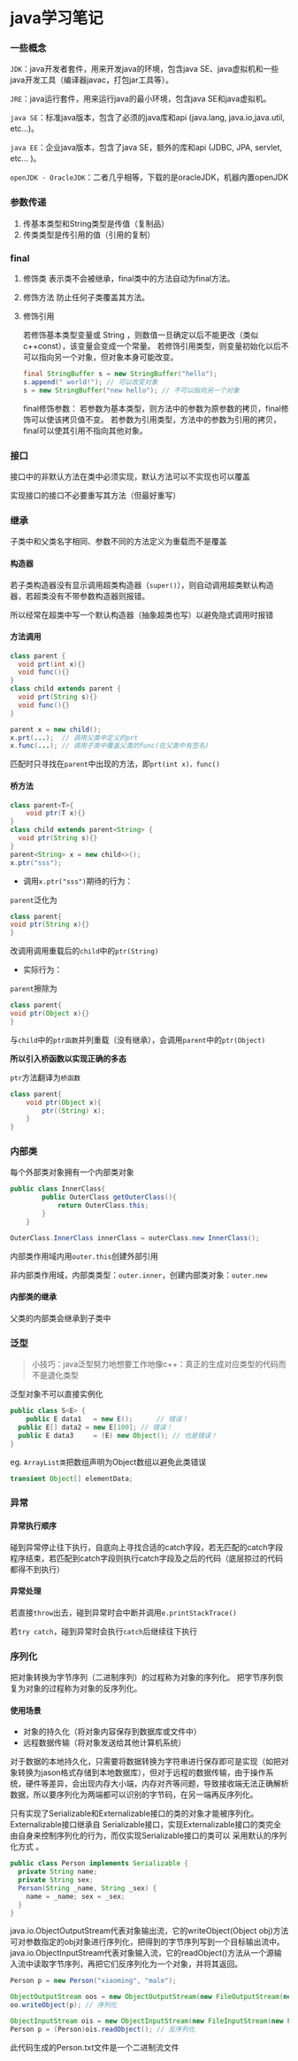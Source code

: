 # java学习笔记

### 一些概念

`JDK`：java开发者套件，用来开发java的环境，包含java SE、java虚拟机和一些java开发工具（编译器javac，打包jar工具等）。

`JRE`：java运行套件，用来运行java的最小环境，包含java SE和java虚拟机。

`java SE`：标准java版本，包含了必须的java库和api (java.lang, java.io,java.util, etc...)。

`java EE`：企业java版本，包含了java SE，额外的库和api (JDBC, JPA, servlet, etc... )。

`openJDK · OracleJDK`：二者几乎相等，下载的是oracleJDK，机器内置openJDK

### 参数传递

1. 传基本类型和String类型是传值（复制品）
2. 传类类型是传引用的值（引用的复制）

### final

1. 修饰类
   表示类不会被继承，final类中的方法自动为final方法。

2. 修饰方法
   防止任何子类覆盖其方法。

3. 修饰引用

   若修饰基本类型变量或 String ，则数值一旦确定以后不能更改（类似c++const），该变量会变成一个常量。
   若修饰引用类型，则变量初始化以后不可以指向另一个对象，但对象本身可能改变。

   ```java
   final StringBuffer s = new StringBuffer("hello");
   s.append(" world!"); // 可以改变对象
   s = new StringBuffer("new hello"); // 不可以指向另一个对象
   ```

   final修饰参数：
   若参数为基本类型，则方法中的参数为原参数的拷贝，final修饰可以使该拷贝值不变。
   若参数为引用类型，方法中的参数为引用的拷贝，final可以使其引用不指向其他对象。

### 接口

接口中的非默认方法在类中必须实现，默认方法可以不实现也可以覆盖

实现接口的接口不必要重写其方法（但最好重写）

### 继承

子类中和父类名字相同、参数不同的方法定义为重载而不是覆盖

#### 构造器

若子类构造器没有显示调用超类构造器（`super()`），则自动调用超类默认构造器，若超类没有不带参数构造器则报错。

所以经常在超类中写一个默认构造器（抽象超类也写）以避免隐式调用时报错

#### 方法调用

```java
class parent {
  void prt(int x){}
  void func(){}
}
class child extends parent {
  void prt(String s){}
  void func(){}
}
```

```java
parent x = new child();
x.prt(...);  // 调用父类中定义的prt
x.func(...); // 调用子类中覆盖父类的func(在父类中有签名)
```

匹配时只寻找在`parent`中出现的方法，即`prt(int x)，func()`

#### 桥方法

```java
class parent<T>{
	void ptr(T x){}
}
class child extends parent<String> {
  void ptr(String s){}
}
parent<String> x = new child<>();
x.ptr("sss");
```

- 调用`x.ptr("sss")`期待的行为：

`parent`泛化为

```java
class parent{
void ptr(String x){}
}
```

改调用调用重载后的`child`中的`ptr(String)`

- 实际行为：

`parent`擦除为

```java
class parent{
void ptr(Object x){}
}
```

与`child`中的`ptr函数`并列重载（没有继承），会调用`parent`中的`ptr(Object)`

**所以引入桥函数以实现正确的多态**

`ptr`方法翻译为`桥函数`

```java
class parent{
	void ptr(Object x){
		ptr((String) x);
	}
}
```

### 内部类

每个外部类对象拥有一个内部类对象

```java
public class InnerClass{
        public OuterClass getOuterClass(){
            return OuterClass.this;
        }
    }

OuterClass.InnerClass innerClass = outerClass.new InnerClass();
```

内部类作用域内用`outer.this`创建外部引用

非内部类作用域，内部类类型：`outer.inner`，创建内部类对象：`outer.new`

#### 内部类的继承

父类的内部类会继承到子类中

### 泛型

> 小技巧：java泛型努力地想要工作地像c++：真正的生成对应类型的代码而不是退化类型

泛型对象不可以直接实例化

```java
public class S<E> {
	public E data1   = new E();		 // 错误！
  public E[] data2 = new E[100]; // 错误！
  public E data3	 = (E) new Object(); // 也是错误！
}
```

eg. `ArrayList类`把数组声明为Object数组以避免此类错误

```java
transient Object[] elementData;
```

### 异常

#### 异常执行顺序

碰到异常停止往下执行，自底向上寻找合适的catch字段，若无匹配的catch字段程序结束，若匹配到catch字段则执行catch字段及之后的代码（底层掠过的代码都得不到执行）

#### 异常处理

若直接`throw`出去，碰到异常时会中断并调用`e.printStackTrace()`

若`try catch`，碰到异常时会执行`catch`后继续往下执行

### 序列化

把对象转换为字节序列（二进制序列）的过程称为对象的序列化。
把字节序列恢复为对象的过程称为对象的反序列化。

#### 使用场景

- 对象的持久化（将对象内容保存到数据库或文件中）
- 远程数据传输（将对象发送给其他计算机系统）

对于数据的本地持久化，只需要将数据转换为字符串进行保存即可是实现（如把对象转换为jason格式存储到本地数据库），但对于远程的数据传输，由于操作系统，硬件等差异，会出现内存大小端，内存对齐等问题，导致接收端无法正确解析数据，所以要序列化为两端都可以识别的字节码，在另一端再反序列化。

只有实现了Serializable和Externalizable接口的类的对象才能被序列化。Externalizable接口继承自 Serializable接口，实现Externalizable接口的类完全由自身来控制序列化的行为，而仅实现Serializable接口的类可以 采用默认的序列化方式 。

```java
public class Person implements Serializable {
  private String name;
  private String sex;
  Person(String _name, String _sex) {
    name = _name; sex = _sex;
  }
}
```

java.io.ObjectOutputStream代表对象输出流，它的writeObject(Object obj)方法可对参数指定的obj对象进行序列化，把得到的字节序列写到一个目标输出流中。
java.io.ObjectInputStream代表对象输入流，它的readObject()方法从一个源输入流中读取字节序列，再把它们反序列化为一个对象，并将其返回。

```java
Person p = new Person("xiaoming", "male");

ObjectOutputStream oos = new ObjectOutputStream(new FileOutputStream(new File("~/Person.txt"))); // 创建输出流
oo.writeObject(p); // 序列化

ObjectInputStream ois = new ObjectInputStream(new FileInputStream(new File("~/Person.txt"))); // 创建输出流
Person p = (Person)ois.readObject(); // 反序列化
```

此代码生成的Person.txt文件是一个二进制流文件


